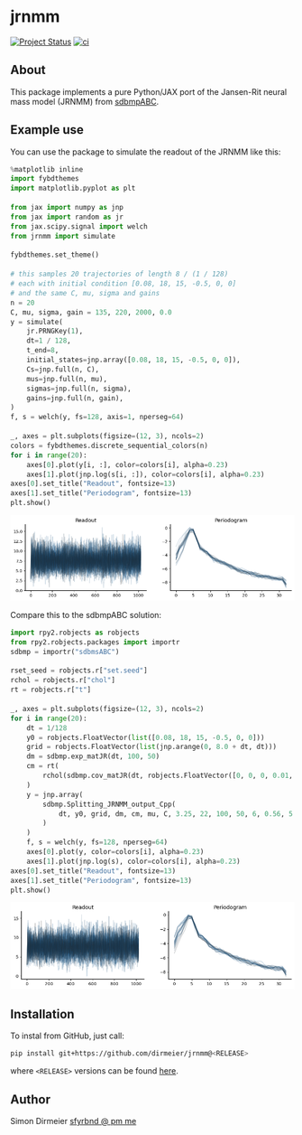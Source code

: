 # jrnmm

[![Project Status](http://www.repostatus.org/badges/latest/concept.svg)](http://www.repostatus.org/#concept)
[![ci](https://github.com/dirmeier/jrnmm/workflows/ci/badge.svg)](https://github.com/dirmeier/jrnmm/actions?query=workflow%3Aci)

## About

This package implements a pure Python/JAX port of the Jansen-Rit neural mass model (JRNMM) from [sdbmpABC](https://github.com/massimilianotamborrino/sdbmpABC).

## Example use

You can use the package to simulate the readout of the JRNMM like this:


```python
%matplotlib inline
import fybdthemes
import matplotlib.pyplot as plt

from jax import numpy as jnp
from jax import random as jr
from jax.scipy.signal import welch
from jrnmm import simulate

fybdthemes.set_theme()

# this samples 20 trajectories of length 8 / (1 / 128)
# each with initial condition [0.08, 18, 15, -0.5, 0, 0]
# and the same C, mu, sigma and gains
n = 20
C, mu, sigma, gain = 135, 220, 2000, 0.0
y = simulate(
    jr.PRNGKey(1),
    dt=1 / 128,
    t_end=8,
    initial_states=jnp.array([0.08, 18, 15, -0.5, 0, 0]),
    Cs=jnp.full(n, C),
    mus=jnp.full(n, mu),
    sigmas=jnp.full(n, sigma),
    gains=jnp.full(n, gain),
)
f, s = welch(y, fs=128, axis=1, nperseg=64)

_, axes = plt.subplots(figsize=(12, 3), ncols=2)
colors = fybdthemes.discrete_sequential_colors(n)
for i in range(20):
    axes[0].plot(y[i, :], color=colors[i], alpha=0.23)
    axes[1].plot(jnp.log(s[i, :]), color=colors[i], alpha=0.23)
axes[0].set_title("Readout", fontsize=13)
axes[1].set_title("Periodogram", fontsize=13)
plt.show()
```



![png](README_files/README_3_0.png)



Compare this to the sdbmpABC solution:


```python
import rpy2.robjects as robjects
from rpy2.robjects.packages import importr
sdbmp = importr("sdbmsABC")

rset_seed = robjects.r["set.seed"]
rchol = robjects.r["chol"]
rt = robjects.r["t"]

_, axes = plt.subplots(figsize=(12, 3), ncols=2)
for i in range(20):
    dt = 1/128
    y0 = robjects.FloatVector(list([0.08, 18, 15, -0.5, 0, 0]))
    grid = robjects.FloatVector(list(jnp.arange(0, 8.0 + dt, dt)))
    dm = sdbmp.exp_matJR(dt, 100, 50)
    cm = rt(
        rchol(sdbmp.cov_matJR(dt, robjects.FloatVector([0, 0, 0, 0.01, sigma, 1.0]), 100, 50))
    )
    y = jnp.array(
        sdbmp.Splitting_JRNMM_output_Cpp(
            dt, y0, grid, dm, cm, mu, C, 3.25, 22, 100, 50, 6, 0.56, 5.0
        )
    )
    f, s = welch(y, fs=128, nperseg=64)
    axes[0].plot(y, color=colors[i], alpha=0.23)
    axes[1].plot(jnp.log(s), color=colors[i], alpha=0.23)
axes[0].set_title("Readout", fontsize=13)
axes[1].set_title("Periodogram", fontsize=13)
plt.show()
```



![png](README_files/README_5_0.png)



## Installation

To instal from GitHub, just call:

```bash
pip install git+https://github.com/dirmeier/jrnmm@<RELEASE>
```

where `<RELEASE>` versions can be found [here](https://github.com/dirmeier/jrnmm/releases).

## Author

Simon Dirmeier <a href="mailto:sfyrbnd @ pm me">sfyrbnd @ pm me</a>
